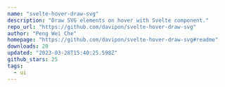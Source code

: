 ```yaml
---
name: "svelte-hover-draw-svg"
description: "Draw SVG elements on hover with Svelte component."
repo_url: "https://github.com/davipon/svelte-hover-draw-svg"
author: "Peng Wei Che"
homepage: "https://github.com/davipon/svelte-hover-draw-svg#readme"
downloads: 20
updated: "2023-03-28T15:40:25.598Z"
github_stars: 25
tags: 
  - ui
---
```

